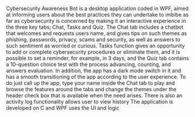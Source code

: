 Cybersecurity Awareness Bot is a desktop application coded in WPF, aimed at informing users about the best practices they can undertake to imbibe as far as cybersecurity is concerned by making it an interactive experience in the three key tabs; Chat, Tasks and Quiz. The Chat tab includes a chatbot that welcomes and requests users name, and gives tips on such themes as phishing, passwords, privacy, scams and security, as well as answers to such sentiment as worried or curious. Tasks function gives an opportunity to add or complete cybersecurity procedures or eliminate them, and it is possible to set a reminder, for example, in 3 days, and the Quiz tab contains a 10-question choice test with the process advancing, counting, and answers evaluation. In addition, the app has a dark mode switch in it and has a smooth transitioning of the app according to the user experience. To do just call up the app, type your name inside the Chat tab to play and browse the features around the tabs and change the themes under the header check box that is available when the need arises. There is also an activity log functionality allows user to view history The application is developed on C and WPF uses the UI and logic
